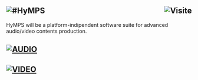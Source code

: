 ## ![#HyMPS](http://www.forart.it/progetti/HyMPS/logo.png) <img src="https://c.andyhoppe.com/1686913050" align="right" style="border:none" alt="Visite" />
HyMPS will be a platform-indipendent software suite for advanced audio/video contents production.

## [![AUDIO](https://flat.badgen.net/badge/HyMPS/AUDIO/green?scale=3)](https://github.com/forart/HyMPS#-1 "AUDIO resources") ##

## [![VIDEO](https://flat.badgen.net/badge/HyMPS/VIDEO/green?scale=3)](https://github.com/forart/HyMPS#-2 "VIDEO resources") ##
